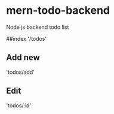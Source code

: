 # mern-todo-backend
Node js backend todo list

##index
'/todos'
## Add new
'todos/add'
## Edit
'todos/:id'



